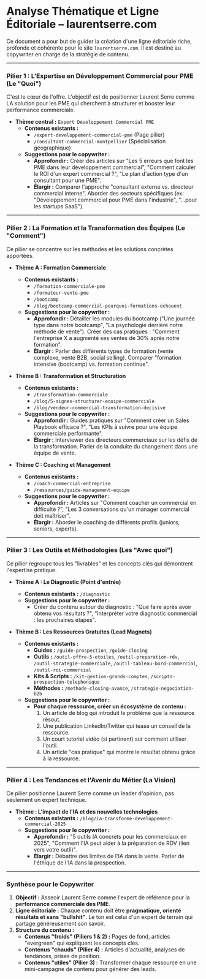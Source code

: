 # Analyse Thématique et Ligne Éditoriale – laurentserre.com

Ce document a pour but de guider la création d'une ligne éditoriale riche, profonde et cohérente pour le site `laurentserre.com`. Il est destiné au copywriter en charge de la stratégie de contenu.

---

### **Pilier 1 : L'Expertise en Développement Commercial pour PME (Le "Quoi")**

C'est le cœur de l'offre. L'objectif est de positionner Laurent Serre comme LA solution pour les PME qui cherchent à structurer et booster leur performance commerciale.

*   **Thème central :** `Expert Développement Commercial PME`
    *   **Contenus existants :**
        *   `/expert-developpement-commercial-pme` (Page pilier)
        *   `/consultant-commercial-montpellier` (Spécialisation géographique)
    *   **Suggestions pour le copywriter :**
        *   **Approfondir :** Créer des articles sur "Les 5 erreurs que font les PME dans leur développement commercial", "Comment calculer le ROI d'un expert commercial ?", "Le plan d'action type d'un consultant pour une PME".
        *   **Élargir :** Comparer l'approche "consultant externe vs. directeur commercial interne". Aborder des secteurs spécifiques (ex: "Développement commercial pour PME dans l'industrie", "...pour les startups SaaS").

---

### **Pilier 2 : La Formation et la Transformation des Équipes (Le "Comment")**

Ce pilier se concentre sur les méthodes et les solutions concrètes apportées.

*   **Thème A : Formation Commerciale**
    *   **Contenus existants :**
        *   `/formation-commerciale-pme`
        *   `/formateur-vente-pme`
        *   `/bootcamp`
        *   `/blog/bootcamp-commercial-pourquoi-formations-echouent`
    *   **Suggestions pour le copywriter :**
        *   **Approfondir :** Détailler les modules du bootcamp ("Une journée type dans notre bootcamp", "La psychologie derrière notre méthode de vente"). Créer des cas pratiques : "Comment l'entreprise X a augmenté ses ventes de 30% après notre formation".
        *   **Élargir :** Parler des différents types de formation (vente complexe, vente B2B, social selling). Comparer "formation intensive (bootcamp) vs. formation continue".

*   **Thème B : Transformation et Structuration**
    *   **Contenus existants :**
        *   `/transformation-commerciale`
        *   `/blog/5-signes-structurer-equipe-commerciale`
        *   `/blog/vendeur-commercial-transformation-decisive`
    *   **Suggestions pour le copywriter :**
        *   **Approfondir :** Guides pratiques sur "Comment créer un Sales Playbook efficace ?", "Les KPIs à suivre pour une équipe commerciale performante".
        *   **Élargir :** Interviewer des directeurs commerciaux sur les défis de la transformation. Parler de la conduite du changement dans une équipe de vente.

*   **Thème C : Coaching et Management**
    *   **Contenus existants :**
        *   `/coach-commercial-entreprise`
        *   `/ressources/guide-management-equipe`
    *   **Suggestions pour le copywriter :**
        *   **Approfondir :** Articles sur "Comment coacher un commercial en difficulté ?", "Les 3 conversations qu'un manager commercial doit maîtriser".
        *   **Élargir :** Aborder le coaching de différents profils (juniors, seniors, experts).

---

### **Pilier 3 : Les Outils et Méthodologies (Les "Avec quoi")**

Ce pilier regroupe tous les "livrables" et les concepts clés qui démontrent l'expertise pratique.

*   **Thème A : Le Diagnostic (Point d'entrée)**
    *   **Contenus existants :** `/diagnostic`
    *   **Suggestions pour le copywriter :**
        *   Créer du contenu autour du diagnostic : "Que faire après avoir obtenu vos résultats ?", "Interpréter votre diagnostic commercial : les prochaines étapes".

*   **Thème B : Les Ressources Gratuites (Lead Magnets)**
    *   **Contenus existants :**
        *   **Guides :** `/guide-prospection`, `/guide-closing`
        *   **Outils :** `/outil-offre-5-etoiles`, `/outil-preparation-rdv`, `/outil-strategie-commerciale`, `/outil-tableau-bord-commercial`, `/outil-roi-commercial`
        *   **Kits & Scripts :** `/kit-gestion-grands-comptes`, `/scripts-prospection-telephonique`
        *   **Méthodes :** `/methode-closing-avance`, `/strategie-negociation-b2b`
    *   **Suggestions pour le copywriter :**
        *   **Pour chaque ressource, créer un écosystème de contenu :**
            1.  Un article de blog qui introduit le problème que la ressource résout.
            2.  Une publication LinkedIn/Twitter qui tease un conseil de la ressource.
            3.  Un court tutoriel vidéo (si pertinent) sur comment utiliser l'outil.
            4.  Un article "cas pratique" qui montre le résultat obtenu grâce à la ressource.

---

### **Pilier 4 : Les Tendances et l'Avenir du Métier (La Vision)**

Ce pilier positionne Laurent Serre comme un leader d'opinion, pas seulement un expert technique.

*   **Thème : L'impact de l'IA et des nouvelles technologies**
    *   **Contenus existants :** `/blog/ia-transforme-developpement-commercial-2025`
    *   **Suggestions pour le copywriter :**
        *   **Approfondir :** "5 outils IA concrets pour les commerciaux en 2025", "Comment l'IA peut aider à la préparation de RDV (lien vers votre outil)".
        *   **Élargir :** Débattre des limites de l'IA dans la vente. Parler de l'éthique de l'IA dans la prospection.

---

### **Synthèse pour le Copywriter**

1.  **Objectif :** Asseoir Laurent Serre comme l'expert de référence pour la **performance commerciale des PME**.
2.  **Ligne éditoriale :** Chaque contenu doit être **pragmatique, orienté résultats et sans "bullshit"**. Le ton est celui d'un expert de terrain qui partage généreusement son savoir.
3.  **Structure du contenu :**
    *   **Contenus "froids" (Piliers 1 & 2) :** Pages de fond, articles "evergreen" qui expliquent les concepts clés.
    *   **Contenus "chauds" (Pilier 4) :** Articles d'actualité, analyses de tendances, prises de position.
    *   **Contenus "utiles" (Pilier 3) :** Transformer chaque ressource en une mini-campagne de contenu pour générer des leads. 